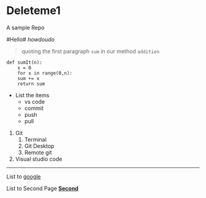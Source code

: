 # Deleteme1
A sample Repo


#Hello# *howdoudo*
> quoting the first paragraph
 `sum` in our method `addition`
 ```
 def sumIt(n):
     x = 0
     for x in range(0,n):
     sum += x
     return sum
 ```
 * List the items
    * vs code
    * commit
    * push
    * pull
1. Git
    1. Terminal
    2. Git Desktop
    3. Remote git
2. Visual studio code

------
List to [google](https://www.google.com/)
>
List to Second Page **[Second](Second.md)**

